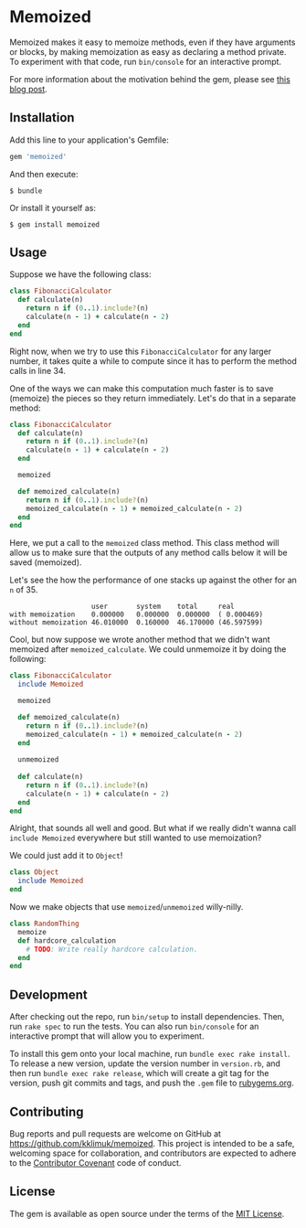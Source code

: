 # Memoized

Memoized makes it easy to memoize methods, even if they have arguments or blocks, 
by making memoization as easy as declaring a method private.
To experiment with that code, run `bin/console` for an interactive prompt.

For more information about the motivation behind the gem, 
please see [this blog post](https://medium.com/@kklimuk/memoization-in-ruby-made-easy-a4b0f6c11846).

## Installation

Add this line to your application's Gemfile:

```ruby
gem 'memoized'
```

And then execute:

    $ bundle

Or install it yourself as:

    $ gem install memoized

## Usage

Suppose we have the following class:

```ruby
class FibonacciCalculator
  def calculate(n)
    return n if (0..1).include?(n)
    calculate(n - 1) + calculate(n - 2)
  end
end
```

Right now, when we try to use this `FibonacciCalculator` for any larger number, it takes quite a while to compute since
it has to perform the method calls in line 34.

One of the ways we can make this computation much faster is to save (memoize) the pieces so they return immediately.
Let's do that in a separate method:

```ruby
class FibonacciCalculator
  def calculate(n)
    return n if (0..1).include?(n)
    calculate(n - 1) + calculate(n - 2)
  end

  memoized

  def memoized_calculate(n)
    return n if (0..1).include?(n)
    memoized_calculate(n - 1) + memoized_calculate(n - 2)
  end
end
```

Here, we put a call to the `memoized` class method. This class method will allow us to make sure that the outputs of 
any method calls below it will be saved (memoized).

Let's see the how the performance of one stacks up against the other for an `n` of 35.

```
                    user       system    total     real
with memoization    0.000000   0.000000  0.000000  ( 0.000469)
without memoization 46.010000  0.160000  46.170000 (46.597599)
```

Cool, but now suppose we wrote another method that we didn't want memoized after `memoized_calculate`.
We could unmemoize it by doing the following:

```ruby
class FibonacciCalculator
  include Memoized

  memoized

  def memoized_calculate(n)
    return n if (0..1).include?(n)
    memoized_calculate(n - 1) + memoized_calculate(n - 2)
  end
  
  unmemoized
  
  def calculate(n)
    return n if (0..1).include?(n)
    calculate(n - 1) + calculate(n - 2)
  end
end
```

Alright, that sounds all well and good. But what if we really didn't wanna call `include Memoized` everywhere but
still wanted to use memoization?

We could just add it to `Object`!

```ruby
class Object
  include Memoized
end
```

Now we make objects that use `memoized`/`unmemoized` willy-nilly.

```ruby
class RandomThing
  memoize
  def hardcore_calculation
    # TODO: Write really hardcore calculation.
  end
end
```


## Development

After checking out the repo, run `bin/setup` to install dependencies. Then, run `rake spec` to run the tests. You can also run `bin/console` for an interactive prompt that will allow you to experiment.

To install this gem onto your local machine, run `bundle exec rake install`. To release a new version, update the version number in `version.rb`, and then run `bundle exec rake release`, which will create a git tag for the version, push git commits and tags, and push the `.gem` file to [rubygems.org](https://rubygems.org).

## Contributing

Bug reports and pull requests are welcome on GitHub at https://github.com/kklimuk/memoized. This project is intended to be a safe, welcoming space for collaboration, and contributors are expected to adhere to the [Contributor Covenant](http://contributor-covenant.org) code of conduct.


## License

The gem is available as open source under the terms of the [MIT License](http://opensource.org/licenses/MIT).

